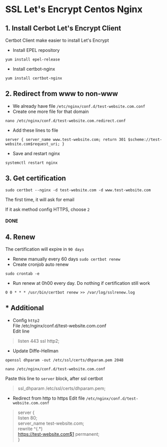 # SSL Let's Encrypt Centos Nginx

## 1. Install Cerbot Let's Encrypt Client
Certbot Client make easier to install Let's Encrypt
- Install EPEL repository
```
yum install epel-release
```
- Install certbot-nginx
```
yum install certbot-nginx
```

## 2. Redirect from www to non-www
- We already have file `/etc/nginx/conf.d/test-website.com.conf`
- Create one more file for that domain
```
nano /etc/nginx/conf.d/test-website.com.redirect.conf
```
- Add these lines to file
```
server { server_name www.test-website.com; return 301 $scheme://test-website.com$request_uri; }
```
- Save and restart nginx
```
systemctl restart nginx
```
## 3. Get certification
```
sudo certbot --nginx -d test-website.com -d www.test-website.com
```
The first time, it will ask for email

If it ask method config HTTPS, choose `2`
#### DONE

## 4. Renew
The certification will expire in `90 days`
- Renew manually every 60 days `sudo certbot renew`
- Create cronjob auto renew
```
sudo crontab -e
```
- Run renew at 0h00 every day. Do nothing if certification still work
```
0 0 * * * /usr/bin/certbot renew >> /var/log/sslrenew.log
```

## * Additional
- Config `http2`\
File /etc/nginx/conf.d/test-website.com.conf\
Edit line
> listen 443 ssl http2;

- Update Diffe-Hellman
```
openssl dhparam -out /etc/ssl/certs/dhparam.pem 2048
```
```
nano /etc/nginx/conf.d/test-website.com.conf
```
Paste this line to `server` block, after ssl certbot
> ssl_dhparam /etc/ssl/certs/dhparam.pem;
- Redirect from http to https
Edit file `/etc/nginx/conf.d/test-website.com.conf`
> server {  
>   listen 80;  
>		server_name test-website.com;  
> 	rewrite ^(.*)  
> 	https://test-website.com$1 permanent;  
> }
